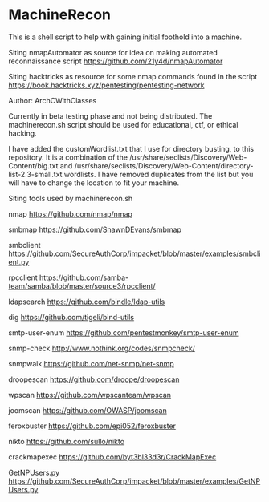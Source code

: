 # MachineRecon
This is a shell script to help with gaining initial foothold into a machine.

Siting nmapAutomator as source for idea on making automated reconnaissance script
https://github.com/21y4d/nmapAutomator

Siting hacktricks as resource for some nmap commands found in the script 
https://book.hacktricks.xyz/pentesting/pentesting-network

Author: ArchCWithClasses

Currently in beta testing phase and not being distributed. The machinerecon.sh script should be used for educational, ctf, or ethical hacking.

I have added the customWordlist.txt that I use for directory busting, to this repository. It is a combination of the /usr/share/seclists/Discovery/Web-Content/big.txt and /usr/share/seclists/Discovery/Web-Content/directory-list-2.3-small.txt wordlists. I have removed duplicates from the list but you will have to change the location to fit your machine. 

Siting tools used by machinerecon.sh

nmap
https://github.com/nmap/nmap

smbmap
https://github.com/ShawnDEvans/smbmap

smbclient
https://github.com/SecureAuthCorp/impacket/blob/master/examples/smbclient.py

rpcclient
https://github.com/samba-team/samba/blob/master/source3/rpcclient/

ldapsearch
https://github.com/bindle/ldap-utils

dig
https://github.com/tigeli/bind-utils

smtp-user-enum
https://github.com/pentestmonkey/smtp-user-enum

snmp-check
http://www.nothink.org/codes/snmpcheck/

snmpwalk
https://github.com/net-snmp/net-snmp

droopescan
https://github.com/droope/droopescan

wpscan
https://github.com/wpscanteam/wpscan

joomscan
https://github.com/OWASP/joomscan

feroxbuster
https://github.com/epi052/feroxbuster

nikto
https://github.com/sullo/nikto

crackmapexec
https://github.com/byt3bl33d3r/CrackMapExec

GetNPUsers.py
https://github.com/SecureAuthCorp/impacket/blob/master/examples/GetNPUsers.py

